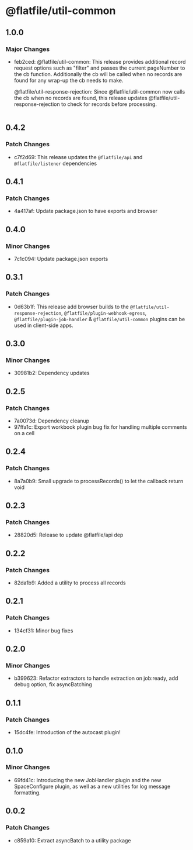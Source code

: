 # @flatfile/util-common

## 1.0.0

### Major Changes

- feb2ced: @flatfile/util-common: This release provides additional record request options such as "filter" and passes the current pageNumber to the cb function. Additionally the cb will be called when no records are found for any wrap-up the cb needs to make.

  @flatfile/util-response-rejection: Since @flatfile/util-common now calls the cb when no records are found, this release updates @flatfile/util-response-rejection to check for records before processing.

  ```

  ```

## 0.4.2

### Patch Changes

- c7f2d69: This release updates the `@flatfile/api` and `@flatfile/listener` dependencies

## 0.4.1

### Patch Changes

- 4a417af: Update package.json to have exports and browser

## 0.4.0

### Minor Changes

- 7c1c094: Update package.json exports

## 0.3.1

### Patch Changes

- 0d63b1f: This release add browser builds to the `@flatfile/util-response-rejection`, `@flatfile/plugin-webhook-egress`, `@flatfile/plugin-job-handler` & `@flatfile/util-common` plugins can be used in client-side apps.

## 0.3.0

### Minor Changes

- 30981b2: Dependency updates

## 0.2.5

### Patch Changes

- 7a0073d: Dependency cleanup
- 97ffa1c: Export workbook plugin bug fix for handling multiple comments on a cell

## 0.2.4

### Patch Changes

- 8a7a0b9: Small upgrade to processRecords() to let the callback return void

## 0.2.3

### Patch Changes

- 28820d5: Release to update @flatfile/api dep

## 0.2.2

### Patch Changes

- 82da1b9: Added a utility to process all records

## 0.2.1

### Patch Changes

- 134cf31: Minor bug fixes

## 0.2.0

### Minor Changes

- b399623: Refactor extractors to handle extraction on job:ready, add debug option, fix asyncBatching

## 0.1.1

### Patch Changes

- 15dc4fe: Introduction of the autocast plugin!

## 0.1.0

### Minor Changes

- 69fd41c: Introducing the new JobHandler plugin and the new SpaceConfigure plugin, as well as a new utilities for log message formatting.

## 0.0.2

### Patch Changes

- c859a10: Extract asyncBatch to a utility package
